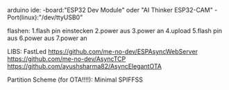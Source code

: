 arduino ide: 
-board:"ESP32 Dev Module" oder "AI Thinker ESP32-CAM"
-Port(linux):"/dev/ttyUSB0"



flashen:
1.flash pin einstecken
2.power aus
3.power an
4.upload
5.flash pin aus
6.power aus
7.power an 



LIBS:
FastLed
https://github.com/me-no-dev/ESPAsyncWebServer
https://github.com/me-no-dev/AsyncTCP
https://github.com/ayushsharma82/AsyncElegantOTA


Partition Scheme (for OTA!!!!):
Minimal SPIFFSS
